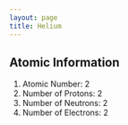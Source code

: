```yaml
---
layout: page
title: Helium
---
```


## Atomic Information
1. Atomic Number: 2
1. Number of Protons: 2
1. Number of Neutrons: 2
1. Number of Electrons: 2
